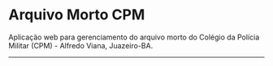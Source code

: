 # Arquivo Morto CPM
Aplicação web para gerenciamento do arquivo morto do Colégio da Polícia Militar (CPM) - Alfredo Viana, Juazeiro-BA.

<hr>